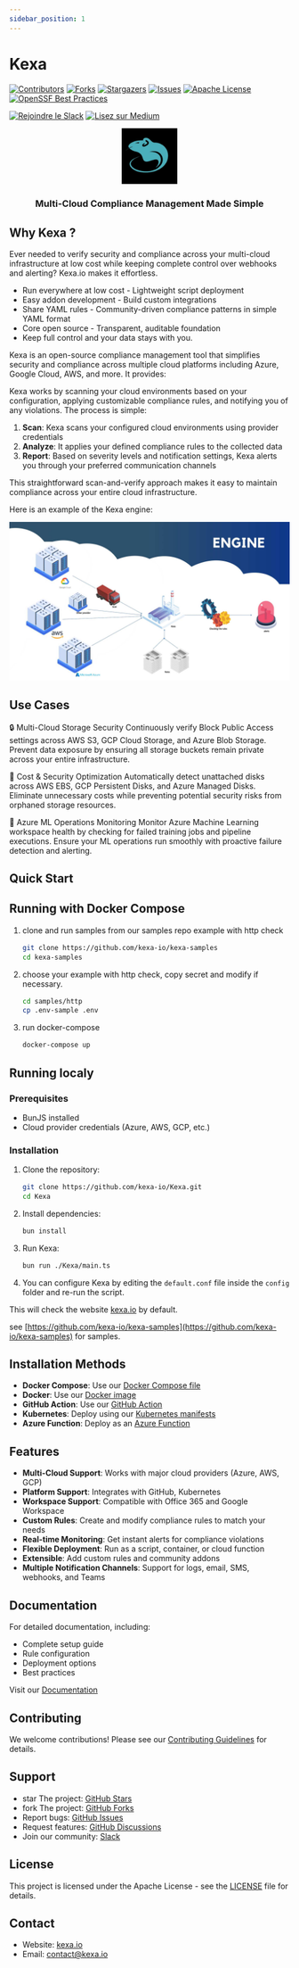 ```yaml
---
sidebar_position: 1
---
```


# Kexa

[![Contributors][contributors-shield]][contributors-url]
[![Forks][forks-shield]][forks-url]
[![Stargazers][stars-shield]][stars-url]
[![Issues][issues-shield]][issues-url]
[![Apache License][license-shield]][license-url]
[![OpenSSF Best Practices](https://www.bestpractices.dev/projects/9278/badge)](https://www.bestpractices.dev/projects/9278)

[![Rejoindre le Slack](https://img.shields.io/badge/Slack-Rejoindre%20la%20communauté-blue?style=for-the-badge&logo=slack)](https://join.slack.com/t/kexaio/shared_invite/zt-343gsrm6d-y9glG4khlH7kuecoerYCOQ)
[![Lisez sur Medium](https://img.shields.io/badge/Medium-Lisez%20nos%20articles-black?style=for-the-badge&logo=medium)](https://medium.com/@contact_52772)


<div align="center">
  <a href="https://www.kexa.io/">
    <img src="images/kexa-no-background-color.png" alt="Logo" width="100" height="100"/>
  </a>
  <h3>Multi-Cloud Compliance Management Made Simple</h3>
</div>

## Why Kexa ?

Ever needed to verify security and compliance across your multi-cloud infrastructure at low cost while keeping complete control over webhooks and alerting? Kexa.io makes it effortless.

- Run everywhere at low cost - Lightweight script deployment
- Easy addon development - Build custom integrations
- Share YAML rules - Community-driven compliance patterns in simple YAML format
- Core open source - Transparent, auditable foundation
- Keep full control and your data stays with you.


Kexa is an open-source compliance management tool that simplifies security and compliance across multiple cloud platforms including Azure, Google Cloud, AWS, and more. It provides:

Kexa works by scanning your cloud environments based on your configuration, applying customizable compliance rules, and notifying you of any violations. The process is simple:

1. **Scan**: Kexa scans your configured cloud environments using provider credentials
2. **Analyze**: It applies your defined compliance rules to the collected data
3. **Report**: Based on severity levels and notification settings, Kexa alerts you through your preferred communication channels

This straightforward scan-and-verify approach makes it easy to maintain compliance across your entire cloud infrastructure.

Here is an example of the Kexa engine:

![kexa-engine](./images/schema-engine.png)

## Use Cases

🔒 Multi-Cloud Storage Security
Continuously verify Block Public Access settings across AWS S3, GCP Cloud Storage, and Azure Blob Storage. Prevent data exposure by ensuring all storage buckets remain private across your entire infrastructure.

💾 Cost & Security Optimization
Automatically detect unattached disks across AWS EBS, GCP Persistent Disks, and Azure Managed Disks. Eliminate unnecessary costs while preventing potential security risks from orphaned storage resources.

🤖 Azure ML Operations Monitoring
Monitor Azure Machine Learning workspace health by checking for failed training jobs and pipeline executions. Ensure your ML operations run smoothly with proactive failure detection and alerting.


## Quick Start

## Running with Docker Compose
1. clone and run samples from our samples repo example with http check

   ```bash
   git clone https://github.com/kexa-io/kexa-samples
   cd kexa-samples
   ```

2. choose your example with http check, copy secret and modify if necessary.

   ```bash
   cd samples/http
   cp .env-sample .env
   ```

3. run docker-compose

   ```bash
   docker-compose up
   ```

## Running localy

### Prerequisites

- BunJS installed
- Cloud provider credentials (Azure, AWS, GCP, etc.)

### Installation

1. Clone the repository:

   ```bash
   git clone https://github.com/kexa-io/Kexa.git
   cd Kexa
   ```

2. Install dependencies:

   ```bash
   bun install
   ```

3. Run Kexa:

   ```bash
   bun run ./Kexa/main.ts
   ```

4. You can configure Kexa by editing the `default.conf` file inside the `config` folder and re-run the script.

This will check the website [kexa.io](https://www.kexa.io/) by default.

see [https://github.com/kexa-io/kexa-samples](https://github.com/kexa-io/kexa-samples) for samples.

## Installation Methods

- **Docker Compose**: Use our [Docker Compose file](https://github.com/kexa-io/kexa-samples)
- **Docker**: Use our [Docker image](./docs/deployment/docker.md)
- **GitHub Action**: Use our [GitHub Action](./docs/deployment/github-action.md)
- **Kubernetes**: Deploy using our [Kubernetes manifests](./docs/deployment/kubernetes.md)
- **Azure Function**: Deploy as an [Azure Function](./docs/deployment/azure-function.md)

## Features

- **Multi-Cloud Support**: Works with major cloud providers (Azure, AWS, GCP)
- **Platform Support**: Integrates with GitHub, Kubernetes
- **Workspace Support**: Compatible with Office 365 and Google Workspace
- **Custom Rules**: Create and modify compliance rules to match your needs
- **Real-time Monitoring**: Get instant alerts for compliance violations
- **Flexible Deployment**: Run as a script, container, or cloud function
- **Extensible**: Add custom rules and community addons
- **Multiple Notification Channels**: Support for logs, email, SMS, webhooks, and Teams

## Documentation

For detailed documentation, including:

- Complete setup guide
- Rule configuration
- Deployment options
- Best practices

Visit our [Documentation](./docs/README.md)

## Contributing

We welcome contributions! Please see our [Contributing Guidelines](CONTRIBUTING.md) for details.

## Support

- star The project: [GitHub Stars](https://github.com/kexa-io/Kexa/stargazers)
- fork The project: [GitHub Forks](https://github.com/kexa-io/Kexa/network/members)
- Report bugs: [GitHub Issues](https://github.com/kexa-io/Kexa/issues)
- Request features: [GitHub Discussions](https://github.com/kexa-io/Kexa/discussions)
- Join our community: [Slack](https://kexaio.slack.com/)

## License

This project is licensed under the Apache License - see the [LICENSE](./LICENSE.txt) file for details.

## Contact

- Website: [kexa.io](https://www.kexa.io/)
- Email: [contact@kexa.io](mailto:contact@kexa.io)

<!-- MARKDOWN LINKS & IMAGES -->

[contributors-shield]: https://img.shields.io/github/contributors/kexa-io/Kexa.svg?style=for-the-badge
[contributors-url]: https://github.com/kexa-io/Kexa/graphs/contributors
[forks-shield]: https://img.shields.io/github/forks/kexa-io/Kexa.svg?style=for-the-badge
[forks-url]: https://github.com/kexa-io/Kexa/network/members
[stars-shield]: https://img.shields.io/github/stars/kexa-io/Kexa.svg?style=for-the-badge
[stars-url]: https://github.com/kexa-io/Kexa/stargazers
[issues-shield]: https://img.shields.io/github/issues/kexa-io/Kexa.svg?style=for-the-badge
[issues-url]: https://github.com/kexa-io/Kexa/issues
[license-shield]: https://img.shields.io/github/license/kexa-io/Kexa.svg?style=for-the-badge
[license-url]: https://github.com/kexa-io/Kexa/blob/master/LICENSE.txt

